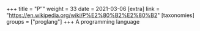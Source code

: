 +++
title = "P′′"
weight = 33
date = 2021-03-06
[extra]
link = "https://en.wikipedia.org/wiki/P%E2%80%B2%E2%80%B2"
[taxonomies]
groups = ["proglang"]
+++
A programming language

